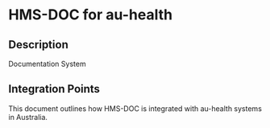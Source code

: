 # HMS-DOC for au-health

## Description

Documentation System

## Integration Points

This document outlines how HMS-DOC is integrated with au-health systems in Australia.
